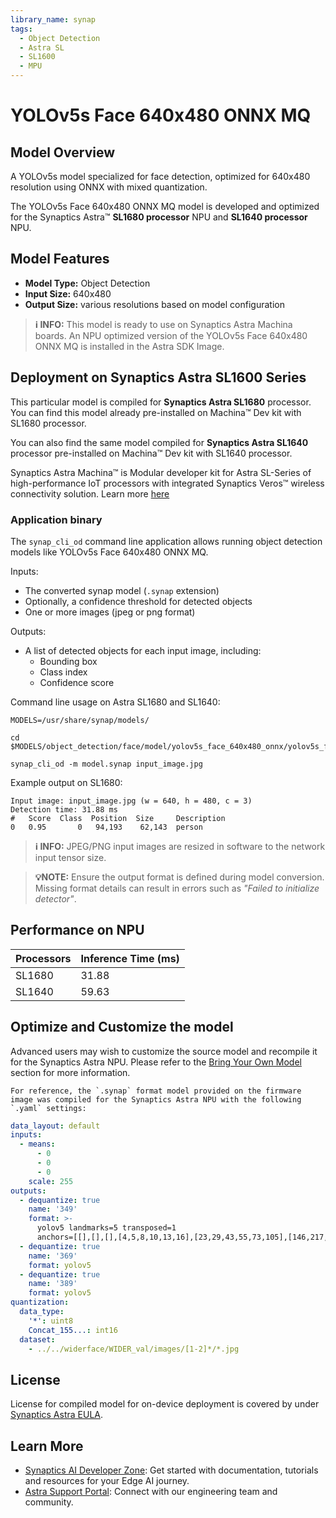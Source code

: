 ```yaml
---
library_name: synap
tags:
  - Object Detection
  - Astra SL
  - SL1600
  - MPU
---
```


  
# YOLOv5s Face 640x480 ONNX MQ

## Model Overview


A YOLOv5s model specialized for face detection, optimized for 640x480 resolution using ONNX with mixed quantization.


The YOLOv5s Face 640x480 ONNX MQ model  is developed and optimized for the Synaptics Astra™ **SL1680 processor** NPU and **SL1640 processor** NPU.

## Model Features
- **Model Type:** Object Detection
- **Input Size:** 640x480
- **Output Size:** various resolutions based on model configuration

> **ℹ️ INFO:** 
> This model is ready to use on Synaptics Astra Machina boards. An NPU optimized version of the YOLOv5s Face 640x480 ONNX MQ is installed in the Astra SDK Image.


## Deployment on Synaptics Astra SL1600 Series 

This particular model is compiled for **Synaptics Astra SL1680** processor. You can find this model already pre-installed on Machina™ Dev kit with SL1680 processor. 

You can also find the same model compiled for **Synaptics Astra SL1640** processor pre-installed on Machina™ Dev kit with SL1640 processor.

Synaptics Astra Machina™ is Modular developer kit for Astra SL-Series of high-performance IoT processors with integrated Synaptics Veros™ wireless connectivity solution. Learn more [here](https://www.synaptics.com/products/embedded-processors/astra-machina-foundation-series)

### Application binary

The `synap_cli_od` command line application allows running object detection models like YOLOv5s Face 640x480 ONNX MQ.

Inputs:

* The converted synap model (`.synap` extension)
* Optionally, a confidence threshold for detected objects
* One or more images (jpeg or png format)

Outputs:

* A list of detected objects for each input image, including:
  - Bounding box
  - Class index
  - Confidence score

Command line usage on Astra SL1680 and SL1640:

```
MODELS=/usr/share/synap/models/

cd $MODELS/object_detection/face/model/yolov5s_face_640x480_onnx/yolov5s_face_640x480_onnx_mq

synap_cli_od -m model.synap input_image.jpg
```


Example output on SL1680:

```
Input image: input_image.jpg (w = 640, h = 480, c = 3)
Detection time: 31.88 ms
#   Score  Class  Position  Size     Description
0   0.95       0   94,193    62,143  person
```

> **ℹ️ INFO:**
> JPEG/PNG input images are resized in software to the network input tensor size. 


> **💡NOTE:**
> Ensure the output format is defined during model conversion. Missing format details can result in errors such as *"Failed to initialize detector"*.



## Performance on NPU 

| Processors      | Inference Time (ms) |
|-------------|--------------------|
| SL1680  | 31.88   |
| SL1640  | 59.63   |




## Optimize and Customize the model

Advanced users may wish to customize the source model and recompile it for the Synaptics Astra NPU. 
Please refer to the [Bring Your Own Model](https://developer.synaptics.com/docs/sl/tutorials/bring-your-own-model) section for more information.


    For reference, the `.synap` format model provided on the firmware image was compiled for the Synaptics Astra NPU with the following `.yaml` settings:

```yaml
data_layout: default
inputs:
  - means:
      - 0
      - 0
      - 0
    scale: 255
outputs:
  - dequantize: true
    name: '349'
    format: >-
      yolov5 landmarks=5 transposed=1
      anchors=[[],[],[],[4,5,8,10,13,16],[23,29,43,55,73,105],[146,217,231,300,335,433]]
  - dequantize: true
    name: '369'
    format: yolov5
  - dequantize: true
    name: '389'
    format: yolov5
quantization:
  data_type:
    '*': uint8
    Concat_155...: int16
  dataset:
    - ../../widerface/WIDER_val/images/[1-2]*/*.jpg

```
    

## License

License for compiled model for on-device deployment is covered by under [Synaptics Astra EULA](https://github.com/synaptics-astra/doc/blob/main/EULA.rst).

## Learn More

- [Synaptics AI Developer Zone](https://developer.synaptics.com?utm_source=hf): Get started with documentation, tutorials and resources for your Edge AI journey.
- [Astra Support Portal](https://synacsm.atlassian.net/servicedesk/customer/portal/543?utm_source=hf): Connect with our engineering team and community.